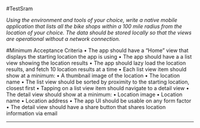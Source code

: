#TestSram 

*Using the environment and tools of your choice, write a native mobile application that lists all the bike shops within a 100 mile radius from the location of your choice. The data should be stored locally so that the views are operational without a network connection.* 

#Minimum Acceptance Criteria
• The app should have a “Home” view that displays the starting location the app is using
• The app should have a a list view showing the location results
• The app should lazy load the location results, and fetch 10 location results at a time
• Each list view item should show at a minimum:
• A thumbnail image of the location
• The location name
• The list view should be sorted by proximity to the starting location, closest first
• Tapping on a list view item should navigate to a detail view
• The detail view should show at a minimum:
• Location image
• Location name
• Location address
• The app UI should be usable on any form factor
• The detail view should have a share button that shares location information via email









---
